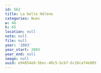 ```yaml
---
id: 562
title: La belle Héléne
categories: Nues
w: 46
h: 65
location: null
note: null
file: null
year: '2003'
year_start: 2003
year_end: null
image: null
uuid: e94854e8-5bec-40c5-bcb7-6c18caf4e005
---
```


